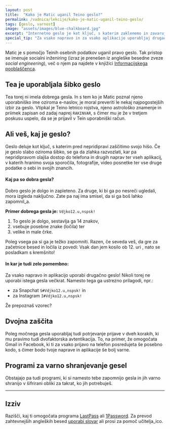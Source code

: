 ```yaml
---
layout: post
title:  "Kako je Matic uganil Teino geslo?"
permalink: /vadnica/lekcije/kako-je-matic-uganil-teino-geslo/
tags: [geslo, varnost]
image: "assets/images/blue-chalkboard.jpg"
excerpt: "Internetno geslo je kot ključ, s katerim zaklenemo in zavarujemo svoje stvari. Če je geslo šibko, ga nepridipravi zlahka razvozlajo!"
special_tip: "Za vsako napravo in za vsako aplikacijo uporabljaj drugačno geslo!"
---
```


Matic je s pomočjo Teinih osebnih podatkov uganil pravo geslo. Tak pristop se imenuje socialni inženiring (izraz je prenešen iz angleške besedne zveze *social engineering*), več o njem pa najdete v knjižici <a href="https://www.ip-rs.si/fileadmin/user_upload/Pdf/smernice/socialni-inzeniring-in-kako-se-pred-njim-ubraniti.pdf" target="blank">Informacijskega pooblaščenca</a>.

## Tea je uporabljala šibko geslo
Tea torej ni imela dobrega gesla. In s tem ko je Matic poznal njeno uporabniško ime oziroma e-naslov, je moral preveriti le nekaj najpogostejših izbir za geslo. Vtipkal je Teino letnico rojstva, njeno astrološko znamenje in priimek zapisan od zadaj naprej `RAKINVAR`, s čimer mu je že v tretjem poskusu uspelo, da se je prijavil v Tein uporabniški račun.

## Ali veš, kaj je geslo?
Geslo deluje kot ključ, s katerim pred nepridipravi zaščitimo svojo hišo. Če je geslo slabo oziroma šibko, se ga da zlahka razvozlati, kar pa nepridipravom olajša dostop do telefona in drugih naprav ter vseh aplikacij, v katerih hranimo svoja sporočila, fotografije, video posnetke ter vse druge podatke o sebi in svojih znancih.

#### Kaj pa so dobra gesla?
Dobro geslo je dolgo in zapleteno. Za druge, ki bi ga po nesreči ugledali, mora izgleda naključno. Zate pa naj ima smisel, da si ga boš lahko zapomnil_a.

**Primer dobrega gesla je:** `Vdjko12.u,nspsk!` 
1. To geslo je dolgo, sestavlja ga 14 znakov, 
2. vsebuje posebne znake (ločila) ter 
3. velike in male črke. 

Poleg vsega pa si ga je težko zapomniti. Razen, če seveda veš, da gre za začetnice besed in ločila iz povedi: <span class="gs-b">V</span>sak <span class="gs-b">d</span>an <span class="gs-b">j</span>em <span class="gs-b">k</span>osilo <span class="gs-b">o</span>b <span class="gs-b">12.</span> <span class="gs-b">u</span>ri <span class="gs-b">,</span> <span class="gs-b">n</span>ato <span class="gs-b">s</span>e <span class="gs-b">p</span>osladkam <span class="gs-b">s</span> <span class="gs-b">k</span>remšnito<span class="gs-b">!</span>

#### In kar je tudi zelo pomembno: 
Za vsako napravo in aplikacijo uporabi drugačno geslo! Nikoli torej ne uporabi istega gesla večkrat. Namesto tega ga ustrezno prilagodi, npr.:
* za Snapchat `S#Vdjko12.u,nspsk!` in 
* za Instagram `I#Vdjko12.u,nspsk!` 

Že prepoznaš vzorec?

## Dvojna zaščita
Poleg močnega gesla uporabljaj tudi potrjevanje prijave v dveh korakih, ki mu pravimo tudi dvofaktorska avtentikacija. To, na primer, že omogočata Gmail in Facebook, ki ti za vsako prijavo na telefon posredujeta še posebno kodo, s čimer bodo tvoje naprave in aplikacije še bolj varne.

## Programi za varno shranjevanje gesel
Obstajajo pa tudi programi, ki si namesto tebe zapomnijo gesla in jih varno shranijo v šifrirani obliki za takrat, ko jih potrebuješ. 


---
## Izziv 
Razišči, kaj ti omogočata programa <a href="https://www.lastpass.com/" target="blank">LastPass</a> ali <a href="https://1password.com/" target="blank">1Password</a>. Za prevod zahtevnejših angleških besed <a href="https://sl.pons.com/prevod/sloven%C5%A1%C4%8Dina-angle%C5%A1%C4%8Dina" target="blank">uporabi slovar</a> ali prosi za pomoč učitelja_ico.
